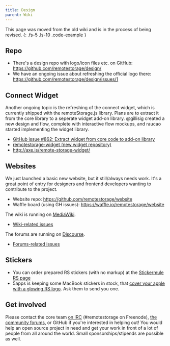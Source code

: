 ```yaml
---
title: Design
parent: Wiki
---
```


This page was moved from the old wiki and is in the process of being revised.
{: .fs-5 .ls-10 .code-example }

## Repo

  - There's a design repo with logo/icon files etc. on GitHub:
    <https://github.com/remotestorage/design/>
  - We have an ongoing issue about refreshing the official logo there:
    <https://github.com/remotestorage/design/issues/1>

## Connect Widget

Another ongoing topic is the refreshing of the connect widget, which is
currently shipped with the remoteStorage.js library. Plans are to
extract it from the core library to a seperate widget add-on library.
@gillisig created a new design and flow, complete with interactive flow
mockups, and raucao started implementing the widget library.

  - [GitHub issue \#862: Extract widget from core code to add-on
    library](https://github.com/remotestorage/remotestorage.js/issues/862)
  - [remotestorage-widget (new widget
    repository)](https://github.com/remotestorage/remotestorage-widget)
  - <http://axe.is/remote-storage-widget/>

## Websites

We just launched a basic new website, but it still/always needs work.
It's a great point of entry for designers and frontend developers
wanting to contribute to the project.

  - Website repo: <https://github.com/remotestorage/website>
  - Waffle board (using GH issues):
    <https://waffle.io/remotestorage/website>

The wiki is running on
[MediaWiki](https://www.mediawiki.org/wiki/MediaWiki).

  - [Wiki-related
    issues](https://github.com/remotestorage/website/issues?q=is%3Aissue+is%3Aopen+label%3Awiki)

The forums are running on [Discourse](https://www.discourse.org/).

  - [Forums-related
    issues](https://github.com/remotestorage/website/issues?q=is%3Aissue+is%3Aopen+label%3Aforums)

## Stickers

  - You can order prepared RS stickers (with no markup) at the
    [Stickermule RS
    page](https://www.stickermule.com/en/user/1068777714/stickers)
  - 5apps is keeping some MacBook stickers in stock, that [cover your
    apple with a glowing RS
    logo](https://twitter.com/remotestorage_/status/719972192553996289).
    Ask them to send you one.

## Get involved

Please contact the core team [on
IRC](https://kiwiirc.com/client/irc.freenode.net/#remotestorage)
(\#remotestorage on Freenode), [the community
forums](https://community.remotestorage.io/), or GitHub if you're
interested in helping out\! You would help an open source project in
need and get your work in front of a lot of people from all around the
world. Small sponsorships/stipends are possible as well.
